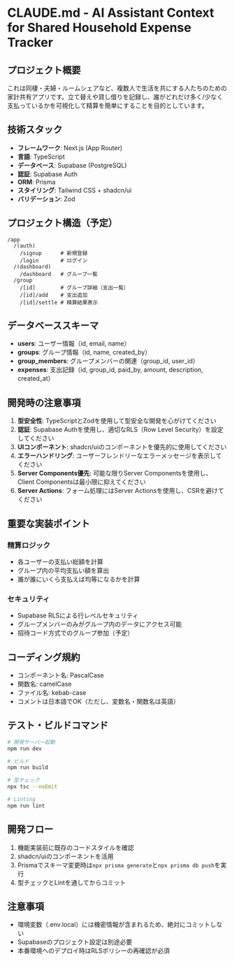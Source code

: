# CLAUDE.md - AI Assistant Context for Shared Household Expense Tracker

## プロジェクト概要

これは同棲・夫婦・ルームシェアなど、複数人で生活を共にする人たちのための家計共有アプリです。立て替えや貸し借りを記録し、誰がどれだけ多く/少なく支払っているかを可視化して精算を簡単にすることを目的としています。

## 技術スタック

- **フレームワーク**: Next.js (App Router)
- **言語**: TypeScript
- **データベース**: Supabase (PostgreSQL)
- **認証**: Supabase Auth
- **ORM**: Prisma
- **スタイリング**: Tailwind CSS + shadcn/ui
- **バリデーション**: Zod

## プロジェクト構造（予定）

```
/app
  /(auth)
    /signup      # 新規登録
    /login       # ログイン
  /(dashboard)
    /dashboard   # グループ一覧
  /group
    /[id]        # グループ詳細（支出一覧）
    /[id]/add    # 支出追加
    /[id]/settle # 精算結果表示
```

## データベーススキーマ

- **users**: ユーザー情報（id, email, name）
- **groups**: グループ情報（id, name, created_by）
- **group_members**: グループメンバーの関連（group_id, user_id）
- **expenses**: 支出記録（id, group_id, paid_by, amount, description, created_at）

## 開発時の注意事項

1. **型安全性**: TypeScriptとZodを使用して型安全な開発を心がけてください
2. **認証**: Supabase Authを使用し、適切なRLS（Row Level Security）を設定してください
3. **UIコンポーネント**: shadcn/uiのコンポーネントを優先的に使用してください
4. **エラーハンドリング**: ユーザーフレンドリーなエラーメッセージを表示してください
5. **Server Components優先**: 可能な限りServer Componentsを使用し、Client Componentsは最小限に抑えてください
6. **Server Actions**: フォーム処理にはServer Actionsを使用し、CSRを避けてください

## 重要な実装ポイント

### 精算ロジック

- 各ユーザーの支払い総額を計算
- グループ内の平均支払い額を算出
- 誰が誰にいくら支払えば均等になるかを計算

### セキュリティ

- Supabase RLSによる行レベルセキュリティ
- グループメンバーのみがグループ内のデータにアクセス可能
- 招待コード方式でのグループ参加（予定）

## コーディング規約

- コンポーネント名: PascalCase
- 関数名: camelCase
- ファイル名: kebab-case
- コメントは日本語でOK（ただし、変数名・関数名は英語）

## テスト・ビルドコマンド

```bash
# 開発サーバー起動
npm run dev

# ビルド
npm run build

# 型チェック
npx tsc --noEmit

# Linting
npm run lint
```

## 開発フロー

1. 機能実装前に既存のコードスタイルを確認
2. shadcn/uiのコンポーネントを活用
3. Prismaでスキーマ変更時は`npx prisma generate`と`npx prisma db push`を実行
4. 型チェックとLintを通してからコミット

## 注意事項

- 環境変数（.env.local）には機密情報が含まれるため、絶対にコミットしない
- Supabaseのプロジェクト設定は別途必要
- 本番環境へのデプロイ時はRLSポリシーの再確認が必須
